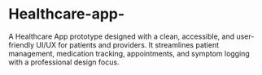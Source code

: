 # Healthcare-app-
A Healthcare App prototype designed with a clean, accessible, and user-friendly UI/UX for patients and providers. It streamlines patient management, medication tracking, appointments, and symptom logging with a professional design focus.
